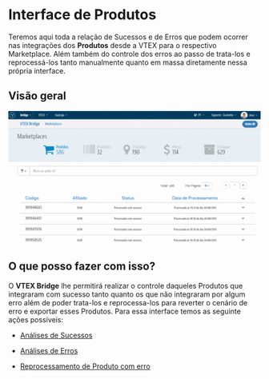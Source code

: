 # Interface de Produtos
Teremos aqui toda a relação de Sucessos e de Erros que podem ocorrer nas integrações dos **Produtos** desde a VTEX para o respectivo Marketplace. Além também do controle dos erros ao passo de trata-los e reprocessá-los tanto manualmente quanto em massa diretamente nessa própria interface.

## Visão geral

![Interface de Produtos](V_visaogeral_produto.gif)

## O que posso fazer com isso?
O **VTEX Bridge** lhe permitirá realizar o controle daqueles Produtos que integraram com sucesso tanto quanto os que não integraram por algum erro além de poder trata-los e reprocessa-los para reverter o cenário de erro e exportar esses Produtos. Para essa interface temos as seguinte ações possíveis:

* [Análises de Sucessos](analises-de-sucessos/index.html)

* [Análises de Erros](analises-de-erros/index.html)

* [Reprocessamento de Produto com erro](reprocessamento-de-produtos/index.html)
